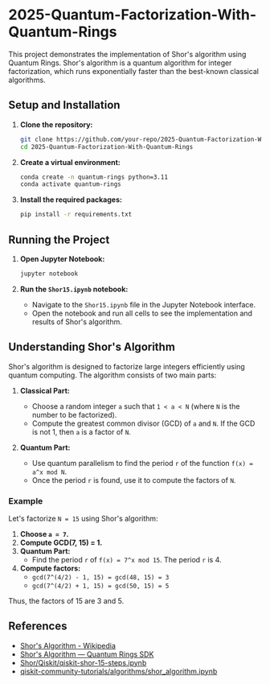 # 2025-Quantum-Factorization-With-Quantum-Rings

This project demonstrates the implementation of Shor's algorithm using Quantum Rings. Shor's algorithm is a quantum algorithm for integer factorization, which runs exponentially faster than the best-known classical algorithms.

## Setup and Installation

1. **Clone the repository:**
    ```bash
    git clone https://github.com/your-repo/2025-Quantum-Factorization-With-Quantum-Rings.git
    cd 2025-Quantum-Factorization-With-Quantum-Rings
    ```

2. **Create a virtual environment:**
    ```bash
    conda create -n quantum-rings python=3.11
    conda activate quantum-rings
    ```

3. **Install the required packages:**
    ```bash
    pip install -r requirements.txt
    ```

## Running the Project

1. **Open Jupyter Notebook:**
    ```bash
    jupyter notebook
    ```

2. **Run the `Shor15.ipynb` notebook:**
    - Navigate to the `Shor15.ipynb` file in the Jupyter Notebook interface.
    - Open the notebook and run all cells to see the implementation and results of Shor's algorithm.

## Understanding Shor's Algorithm

Shor's algorithm is designed to factorize large integers efficiently using quantum computing. The algorithm consists of two main parts:

1. **Classical Part:**
    - Choose a random integer `a` such that `1 < a < N` (where `N` is the number to be factorized).
    - Compute the greatest common divisor (GCD) of `a` and `N`. If the GCD is not 1, then `a` is a factor of `N`.

2. **Quantum Part:**
    - Use quantum parallelism to find the period `r` of the function `f(x) = a^x mod N`.
    - Once the period `r` is found, use it to compute the factors of `N`.

### Example

Let's factorize `N = 15` using Shor's algorithm:

1. **Choose `a = 7`.**
2. **Compute GCD(7, 15) = 1.**
3. **Quantum Part:**
    - Find the period `r` of `f(x) = 7^x mod 15`. The period `r` is 4.
4. **Compute factors:**
    - `gcd(7^(4/2) - 1, 15) = gcd(48, 15) = 3`
    - `gcd(7^(4/2) + 1, 15) = gcd(50, 15) = 5`

Thus, the factors of 15 are 3 and 5.

## References

- [Shor's Algorithm - Wikipedia](https://en.wikipedia.org/wiki/Shor%27s_algorithm)
- [Shor's Algorithm — Quantum Rings SDK](https://portal.quantumrings.com/doc/Shors.html)
- [Shor/Qiskit/qiskit-shor-15-steps.ipynb](https://github.com/usamisaori/Shor/blob/master/Qiskit/qiskit-shor-15-steps.ipynb)
- [qiskit-community-tutorials/algorithms/shor_algorithm.ipynb](https://github.com/qiskit-community/qiskit-community-tutorials/blob/master/algorithms/shor_algorithm.ipynb)
